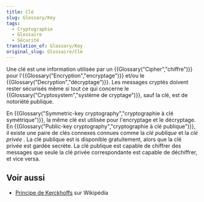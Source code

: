 ```yaml
---
title: Clé
slug: Glossary/Key
tags:
  - Cryptographie
  - Glossaire
  - Sécurité
translation_of: Glossary/Key
original_slug: Glossaire/Clé
---
```

Une clé est une information utilisée par un {{Glossary("Cipher","chiffre")}} pour l'{{Glossary("Encryption","encryptage")}} et/ou le {{Glossary("Decryption","décryptage")}}. Les messages cryptés doivent rester sécurisés même si tout ce qui concerne le {{Glossary("Cryptosystem","système de cryptage")}}, sauf la clé, est de notoriété publique.

En {{Glossary("Symmetric-key cryptography","cryptographie à clé symétrique")}}, la même clé est utilisée pour l'encryptage et le décryptage. En {{Glossary("Public-key cryptography","cryptographie à clé publique")}}, il existe une paire de clés connexes connues comme la _clé publique_ et la _clé privée_ . La clé publique est is disponible gratuitement, alors que la clé privée est gardée secrète. La clé publique est capable de chiffrer des messages que seule la clé privée correspondante est capable de déchiffrer, et vice versa.

## Voir aussi

- [Principe de Kerckhoffs](https://fr.wikipedia.org/wiki/Principe_de_Kerckhoffs) sur Wikipédia
